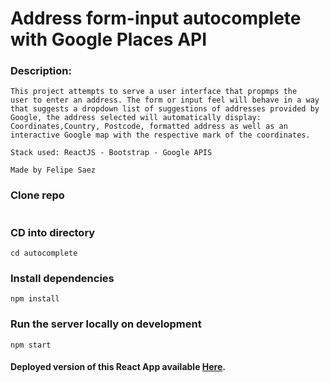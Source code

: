 # Address form-input autocomplete with Google Places API

  
### Description:
```
This project attempts to serve a user interface that propmps the
user to enter an address. The form or input feel will behave in a way
that suggests a dropdown list of suggestions of addresses provided by
Google, the address selected will automatically display: Coordinates,Country, Postcode, formatted address as well as an interactive Google map with the respective mark of the coordinates. 

Stack used: ReactJS - Bootstrap - Google APIS

Made by Felipe Saez

```

### Clone repo
```

```

### CD into directory
```
cd autocomplete
```

### Install dependencies
```
npm install
```

### Run the server locally on development

```
npm start
```

#### Deployed version of this React App available [Here](https://mellifluous-dusk-21b269.netlify.app/).
